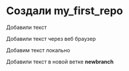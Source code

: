 ﻿# Создали my_first_repo

Добавили текст  

Добавили текст через веб браузер

Добавим текст локально

Добавили текст в новой ветке **newbranch**